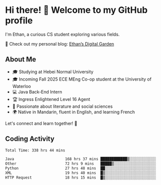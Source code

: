 # Hi there! 👋 Welcome to my GitHub profile  

I'm Ethan, a curious CS student exploring various fields.  

📌 Check out my personal blog: [Ethan’s Digital Garden](https://fortii2.github.io/)  

## About Me  
- 🎓 Studying at Hebei Normal University  
- 🎓 Incoming Fall 2025 ECE MEng Co-op student at the University of Waterloo  
- 💻 Java Back-End Intern  
- 🏆 Ingress Enlightened Level 16 Agent  
- 📖 Passionate about literature and social sciences  
- 🌍 Native in Mandarin, fluent in English, and learning French  

Let's connect and learn together! 🚀  

## Coding Activity
<!--START_SECTION:waka-->

```txt
Total Time: 338 hrs 44 mins

Java                       168 hrs 37 mins ████████████▒░░░░░░░░░░░░   49.78 %
Other                      72 hrs 9 mins   █████▒░░░░░░░░░░░░░░░░░░░   21.30 %
Python                     27 hrs 48 mins  ██░░░░░░░░░░░░░░░░░░░░░░░   08.21 %
XML                        19 hrs 40 mins  █▒░░░░░░░░░░░░░░░░░░░░░░░   05.81 %
HTTP Request               18 hrs 15 mins  █▒░░░░░░░░░░░░░░░░░░░░░░░   05.39 %
```

<!--END_SECTION:waka-->
